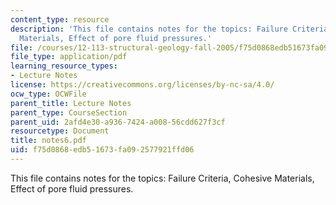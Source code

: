 ```yaml
---
content_type: resource
description: 'This file contains notes for the topics: Failure Criteria, Cohesive
  Materials, Effect of pore fluid pressures.'
file: /courses/12-113-structural-geology-fall-2005/f75d0868edb51673fa092577921ffd06_notes6.pdf
file_type: application/pdf
learning_resource_types:
- Lecture Notes
license: https://creativecommons.org/licenses/by-nc-sa/4.0/
ocw_type: OCWFile
parent_title: Lecture Notes
parent_type: CourseSection
parent_uid: 2afd4e30-a936-7424-a008-56cdd627f3cf
resourcetype: Document
title: notes6.pdf
uid: f75d0868-edb5-1673-fa09-2577921ffd06
---
```

This file contains notes for the topics: Failure Criteria, Cohesive Materials, Effect of pore fluid pressures.